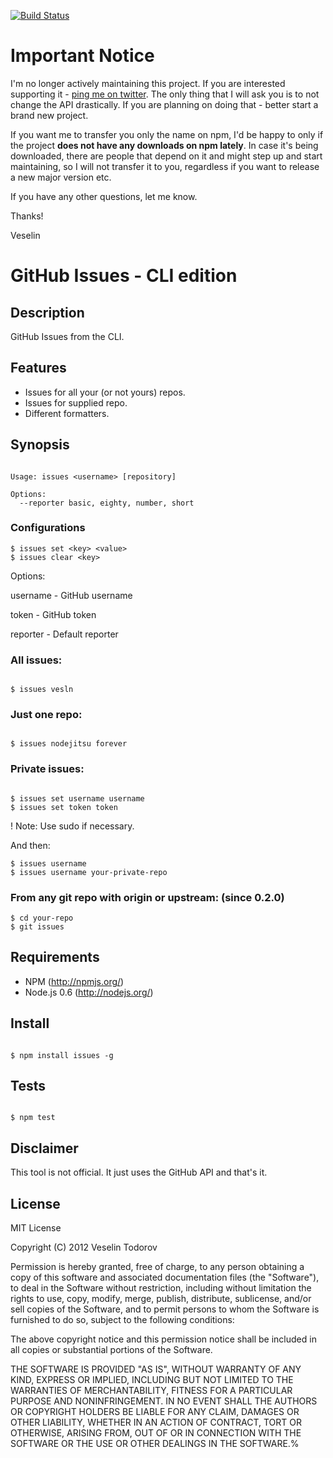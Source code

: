 [![Build Status](https://secure.travis-ci.org/vesln/issues.png)](http://travis-ci.org/vesln/issues)

# Important Notice

I'm no longer actively maintaining this project. If you are interested supporting it - [ping me on twitter](https://twitter.com/vesln).
The only thing that I will ask you is to not change the API drastically. If you are planning on doing that - better start a brand new project.

If you want me to transfer you only the name on npm, I'd be happy to only if the project **does not have any downloads on npm lately**. In case it's being
downloaded, there are people that depend on it and might step up and start maintaining, so I will not transfer it to you, regardless if you want to release
a new major version etc.

If you have any other questions, let me know.

Thanks!

Veselin

# GitHub Issues - CLI edition

## Description
	
GitHub Issues from the CLI.

## Features

- Issues for all your (or not yours) repos.
- Issues for supplied repo.
- Different formatters.

## Synopsis

```

Usage: issues <username> [repository]

Options:
  --reporter basic, eighty, number, short

```

### Configurations

```
$ issues set <key> <value>
$ issues clear <key>
```

Options:

username - GitHub username

token    - GitHub token

reporter - Default reporter

### All issues:

```

$ issues vesln

```

### Just one repo:

```

$ issues nodejitsu forever

```

### Private issues:

```

$ issues set username username
$ issues set token token

```

! Note: Use sudo if necessary.

And then:

```
$ issues username
$ issues username your-private-repo

```

### From any git repo with origin or upstream: (since 0.2.0)

```
$ cd your-repo
$ git issues
```

## Requirements

- NPM (http://npmjs.org/)
- Node.js 0.6 (http://nodejs.org/)

## Install

```

$ npm install issues -g

```

## Tests

```

$ npm test

```

## Disclaimer

This tool is not official. It just uses the GitHub API and that's it.
	
## License

MIT License

Copyright (C) 2012 Veselin Todorov

Permission is hereby granted, free of charge, to any person obtaining a copy of
this software and associated documentation files (the "Software"), to deal in
the Software without restriction, including without limitation the rights to
use, copy, modify, merge, publish, distribute, sublicense, and/or sell copies
of the Software, and to permit persons to whom the Software is furnished to do
so, subject to the following conditions:

The above copyright notice and this permission notice shall be included in all
copies or substantial portions of the Software.

THE SOFTWARE IS PROVIDED "AS IS", WITHOUT WARRANTY OF ANY KIND, EXPRESS OR
IMPLIED, INCLUDING BUT NOT LIMITED TO THE WARRANTIES OF MERCHANTABILITY,
FITNESS FOR A PARTICULAR PURPOSE AND NONINFRINGEMENT. IN NO EVENT SHALL THE
AUTHORS OR COPYRIGHT HOLDERS BE LIABLE FOR ANY CLAIM, DAMAGES OR OTHER
LIABILITY, WHETHER IN AN ACTION OF CONTRACT, TORT OR OTHERWISE, ARISING FROM,
OUT OF OR IN CONNECTION WITH THE SOFTWARE OR THE USE OR OTHER DEALINGS IN THE
SOFTWARE.%
